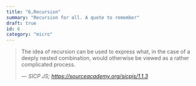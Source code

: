 ```yaml
---
title: "6,Recursion"
summary: "Recursion for all. A quote to remember"
draft: true
id: 6
category: "micro"
---
```


> The idea of recursion can be used to express what, in the case of a deeply nested combination, would otherwise be viewed as a rather complicated process.
>
> <cite>— SICP JS; <https://sourceacademy.org/sicpjs/1.1.3></cite>
